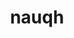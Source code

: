 ---
title: nauqh
github: https://github.com/nauqh
mode: dark
transition: 3s
archetype:
  - Little Bit of Everything
---